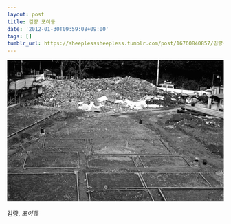 ```yaml
---
layout: post
title: 김량 포이동
date: '2012-01-30T09:59:08+09:00'
tags: []
tumblr_url: https://sheeplesssheepless.tumblr.com/post/16760840857/김량-포이동
---
```

 ![](/tumblr_files/tumblr_lym9mkPItm1rn1r7vo1_640.png)  

김량, _포이동_

